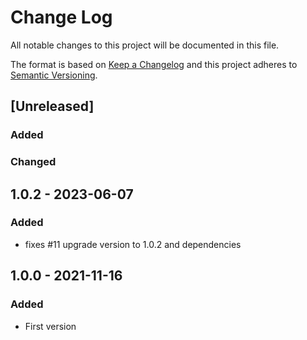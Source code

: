 # Change Log
All notable changes to this project will be documented in this file.

The format is based on [Keep a Changelog](http://keepachangelog.com/)
and this project adheres to [Semantic Versioning](http://semver.org/).

## [Unreleased]

### Added

### Changed

## 1.0.2 - 2023-06-07

### Added
- fixes #11 upgrade version to 1.0.2 and dependencies

## 1.0.0 - 2021-11-16
### Added
- First version
